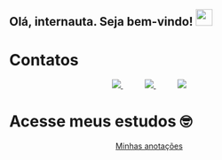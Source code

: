 ## Olá, internauta. Seja bem-vindo! <img src="https://raw.githubusercontent.com/iampavangandhi/iampavangandhi/master/gifs/Hi.gif" width="30px"></h2>

# Contatos

<p align="center">
    <a href="https://github.com/Jean-Vitor">
        <img  src="https://img.shields.io/badge/github-%23100000.svg?&style=for-the-badge&logo=github&logoColor=white&link=mailto:https://github.com/Jean-Vitor">
    </a>
    &nbsp;&nbsp;&nbsp;&nbsp;&nbsp;&nbsp;&nbsp;&nbsp;&nbsp;
    <a href="mailto:jean.vitor@outlook.com.br">
        <img src="https://img.shields.io/badge/Microsoft_Outlook-0078D4?style=for-the-badge&logo=microsoft-outlook&logoColor=white=mailto:jean.vitor@outlook.com.br">
    </a>
    &nbsp;&nbsp;&nbsp;&nbsp;&nbsp;&nbsp;&nbsp;&nbsp;&nbsp;
    <a href="https://www.linkedin.com/in/jean-vitor-3578a41a2">
        <img src="https://img.shields.io/badge/linkedin-%230077B5.svg?&style=for-the-badge&logo=linkedin&logoColor=white&link=mailto:https://www.linkedin.com/in/jean-vitor-3578a41a2/">
    </a>
</p>
  
# Acesse meus estudos 🤓
  
<div align="center">
  <a href="https://www.notion.so/Anota-es-a751733d76c44d63bbc5001734d90e4b">Minhas anotações</a>
</div>
